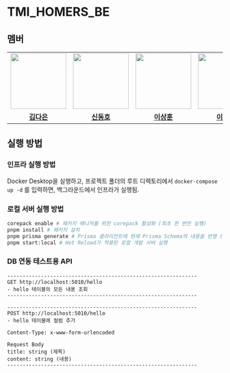 # TMI_HOMERS_BE

## 멤버

<table>
 <tr>
    <td align="center"><a href="https://github.com/GBAJS754"><img src="https://avatars.githubusercontent.com/GBAJS754" width="130px;" alt=""></a></td>
    <td align="center"><a href="https://github.com/khakhid"><img src="https://avatars.githubusercontent.com/khakhid" width="130px;" alt=""></a></td>
    <td align="center"><a href="https://github.com/bbearcookie"><img src="https://avatars.githubusercontent.com/bbearcookie" width="130px;" alt=""></a></td>
    <td align="center"><a href="https://github.com/colorkite10"><img src="https://avatars.githubusercontent.com/colorkite10" width="130px;" alt=""></a></td>
    <td align="center"><a href="https://github.com/DongjaJ"><img src="https://avatars.githubusercontent.com/DongjaJ" width="130px;" alt=""></a></td>
  </tr>
  <tr>
    <td align="center"><a href="https://github.com/GBAJS754"><b>김다은</b></a></td>
    <td align="center"><a href="https://github.com/khakhid"><b>신동호</b></a></td>
    <td align="center"><a href="https://github.com/bbearcookie"><b>이상훈<b></b></a></td>
    <td align="center"><a href="https://github.com/colorkite10"><b>이채연</b></a></td>
    <td align="center"><a href="https://github.com/DongjaJ"><b>정동환</b></a></td>
  </tr>
</table>

## 실행 방법

### 인프라 실행 방법

Docker Desktop을 실행하고, 프로젝트 폴더의 루트 디렉토리에서 `docker-compose up -d` 를 입력하면, 백그라운드에서 인프라가 실행됨.

### 로컬 서버 실행 방법

```sh
corepack enable # 패키지 매니저를 위한 corepack 활성화 (최초 한 번만 실행)
pnpm install # 패키지 설치
pnpm prisma generate # Prisma 클라이언트에 현재 Prisma Schema의 내용을 반영 (schema.prisma 파일 바꿀 때마다 실행해야 함.)
pnpm start:local # Hot Reload가 적용된 로컬 개발 서버 실행
```

### DB 연동 테스트용 API

```
--------------------------------------------------------------
GET http://localhost:5010/hello
- hello 테이블의 모든 내용 조회
--------------------------------------------------------------

--------------------------------------------------------------
POST http://localhost:5010/hello
- hello 테이블에 컬럼 추가

Content-Type: x-www-form-urlencoded

Request Body
title: string (제목)
content: string (내용)
--------------------------------------------------------------
```
